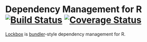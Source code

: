 Dependency Management for R [![Build Status](https://travis-ci.org/robertzk/lockbox.svg?branch=master)](https://travis-ci.org/robertzk/lockbox) [![Coverage Status](https://coveralls.io/repos/robertzk/lockbox/badge.svg?branch=master)](https://coveralls.io/r/robertzk/lockbox)
===========

[Lockbox](https://screen.yahoo.com/gore-bush-first-debate-strategery-050000058.html) is
[bundler](http://bundler.io/)-style dependency management for R.



